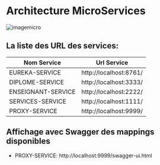 # Architecture MicroServices 
![imagemicro](https://user-images.githubusercontent.com/34307997/37597626-3faf530a-2b80-11e8-9a10-b834c537c279.png)

## La liste des URL des services:

Nom Service | Url Service
------------ | -------------
EUREKA-SERVICE | http://localhost:8761/
DIPLOME-SERVICE | http://localhost:3333/
ENSEIGNANT-SERVICE | http://localhost:2222/
SERVICES-SERVICE | http://localhost:1111/
PROXY-SERVICE | http://localhost:9999/



## Affichage avec Swagger des mappings disponibles

* PROXY-SERVICE: http://localhost:9999/swagger-ui.html
